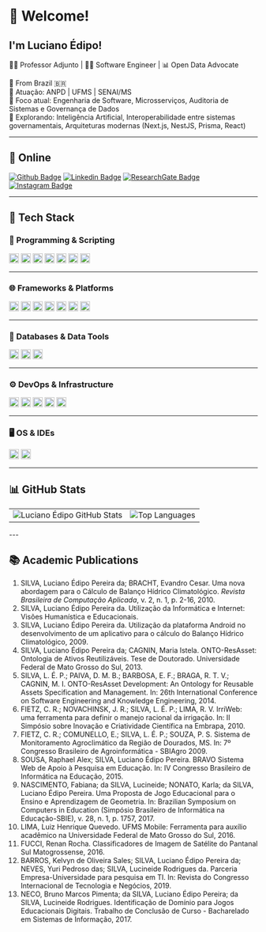 # 👋 Welcome!

## I'm Luciano Édipo!
👨‍🏫 Professor Adjunto | 👨‍💻 Software Engineer | 📊 Open Data Advocate

:house_with_garden: From Brazil 🇧🇷  
🏢 Atuação: ANPD | UFMS | SENAI/MS  
🎯 Foco atual: Engenharia de Software, Microsserviços, Auditoria de Sistemas e Governança de Dados  
🧠 Explorando: Inteligência Artificial, Interoperabilidade entre sistemas governamentais, Arquiteturas modernas (Next.js, NestJS, Prisma, React)

---

## 🔗 Online

[![Github Badge](https://img.shields.io/badge/-Github-000?style=flat-square&logo=Github&logoColor=white&link=https://github.com/lucianoedipo)](https://github.com/lucianoedipo)
[![Linkedin Badge](https://img.shields.io/badge/-LinkedIn-blue?style=flat-square&logo=Linkedin&logoColor=white&link=https://www.linkedin.com/in/lucianoedipo/)](https://www.linkedin.com/in/lucianoedipo/)
[![ResearchGate Badge](https://img.shields.io/badge/Research_Gate-00CCBB.svg?&style=for-the-badge&logo=ResearchGate&logoColor=white&link=https://www.researchgate.net/profile/Luciano-Edipo-Silva)](https://www.researchgate.net/profile/Luciano-Edipo-Silva)
[![Instagram Badge](https://img.shields.io/badge/Instagram-E4405F?style=for-the-badge&logo=instagram&logoColor=whitee&link=https://www.instagram.com/lucianoedipo/)](https://www.instagram.com/lucianoedipo/)

---
## 🧰 Tech Stack

### 🔧 Programming & Scripting
<code><img height="20" src="https://img.shields.io/badge/Java-ED8B00?style=for-the-badge&logo=java&logoColor=white"></code>
<code><img height="20" src="https://img.shields.io/badge/Python-FFD43B?style=for-the-badge&logo=python&logoColor=darkgreen"></code>
<code><img height="20" src="https://img.shields.io/badge/TypeScript-3178C6?style=for-the-badge&logo=typescript&logoColor=white"></code>
<code><img height="20" src="https://img.shields.io/badge/JavaScript-F7DF1E?style=for-the-badge&logo=javascript&logoColor=black"></code>
<code><img height="20" src="https://img.shields.io/badge/Bash-4EAA25?style=for-the-badge&logo=gnubash&logoColor=white"></code>
<code><img height="20" src="https://img.shields.io/badge/PowerShell-5391FE?style=for-the-badge&logo=powershell&logoColor=white"></code>
<code><img height="20" src="https://img.shields.io/badge/R-276DC3?style=for-the-badge&logo=r&logoColor=white"></code>

---

### 🌐 Frameworks & Platforms
<code><img height="20" src="https://img.shields.io/badge/Next.js-000?style=for-the-badge&logo=nextdotjs&logoColor=white"></code>
<code><img height="20" src="https://img.shields.io/badge/NestJS-E0234E?style=for-the-badge&logo=nestjs&logoColor=white"></code>
<code><img height="20" src="https://img.shields.io/badge/Express.js-404D59?style=for-the-badge&logo=express&logoColor=white"></code>
<code><img height="20" src="https://img.shields.io/badge/Quarkus-4695EB?style=for-the-badge&logo=quarkus&logoColor=white"></code>
<code><img height="20" src="https://img.shields.io/badge/React-20232A?style=for-the-badge&logo=react&logoColor=61DAFB"></code>
<code><img height="20" src="https://img.shields.io/badge/Vue.js-35495E?style=for-the-badge&logo=vue.js&logoColor=4FC08D"></code>
<code><img height="20" src="https://img.shields.io/badge/GovBR--DS-0D5188?style=for-the-badge&logo=data:image/svg+xml;base64,&logoColor=white" title="Design System do Governo Federal"></code>

---

### 💾 Databases & Data Tools
<code><img height="20" src="https://img.shields.io/badge/PostgreSQL-336791?style=for-the-badge&logo=postgresql&logoColor=white"></code>
<code><img height="20" src="https://img.shields.io/badge/Supabase-3ECF8E?style=for-the-badge&logo=supabase&logoColor=white"></code>
<code><img height="20" src="https://img.shields.io/badge/Prisma-2D3748?style=for-the-badge&logo=prisma&logoColor=white"></code>

---

### ⚙️ DevOps & Infrastructure
<code><img height="20" src="https://img.shields.io/badge/Git-F05032?style=for-the-badge&logo=git&logoColor=white"></code>
<code><img height="20" src="https://img.shields.io/badge/Docker-2496ED?style=for-the-badge&logo=docker&logoColor=white"></code>
<code><img height="20" src="https://img.shields.io/badge/Nginx-009639?style=for-the-badge&logo=nginx&logoColor=white"></code>
<code><img height="20" src="https://img.shields.io/badge/RabbitMQ-FF6600?style=for-the-badge&logo=rabbitmq&logoColor=white"></code>
<code><img height="20" src="https://img.shields.io/badge/Azure_DevOps-0078D7?style=for-the-badge&logo=azure-devops&logoColor=white"></code>

---

### 🖥️ OS & IDEs
<code><img height="20" src="https://img.shields.io/badge/Ubuntu-E95420?style=for-the-badge&logo=ubuntu&logoColor=white"></code>
<code><img height="20" src="https://img.shields.io/badge/VS_Code-007ACC?style=for-the-badge&logo=visual-studio-code&logoColor=white"></code>


---

## 📊 GitHub Stats

<table>
  <tr>
    <td>
      <img src="https://github-readme-stats.vercel.app/api?username=lucianoedipo&show_icons=true&theme=default" alt="Luciano Édipo GitHub Stats" />
    </td>
    <td>
      <img src="https://github-readme-stats.vercel.app/api/top-langs/?username=lucianoedipo&layout=compact" alt="Top Languages" />
    </td>
  </tr>
</table>
---

## 📚 Academic Publications

1. SILVA, Luciano Édipo Pereira da; BRACHT, Evandro Cesar. Uma nova abordagem para o Cálculo de Balanço Hídrico Climatológico. *Revista Brasileira de Computação Aplicada*, v. 2, n. 1, p. 2-16, 2010.
2. SILVA, Luciano Édipo Pereira da. Utilização da Informática e Internet: Visões Humanística e Educacionais.
3. SILVA, Luciano Édipo Pereira da. Utilização da plataforma Android no desenvolvimento de um aplicativo para o cálculo do Balanço Hídrico Climatológico, 2009.
4. SILVA, Luciano Édipo Pereira da; CAGNIN, Maria Istela. ONTO-ResAsset: Ontologia de Ativos Reutilizáveis. Tese de Doutorado. Universidade Federal de Mato Grosso do Sul, 2013.
5. SILVA, L. É. P.; PAIVA, D. M. B.; BARBOSA, E. F.; BRAGA, R. T. V.; CAGNIN, M. I. ONTO-ResAsset Development: An Ontology for Reusable Assets Specification and Management. In: 26th International Conference on Software Engineering and Knowledge Engineering, 2014.
6. FIETZ, C. R.; NOVACHINSK, J. R.; SILVA, L. É. P.; LIMA, R. V. IrriWeb: uma ferramenta para definir o manejo racional da irrigação. In: II Simpósio sobre Inovação e Criatividade Científica na Embrapa, 2010.
7. FIETZ, C. R.; COMUNELLO, E.; SILVA, L. É. P.; SOUZA, P. S. Sistema de Monitoramento Agroclimático da Região de Dourados, MS. In: 7º Congresso Brasileiro de Agroinformática - SBIAgro 2009.
8. SOUSA, Raphael Alex; SILVA, Luciano Édipo Pereira. BRAVO Sistema Web de Apoio à Pesquisa em Educação. In: IV Congresso Brasileiro de Informática na Educação, 2015.
9. NASCIMENTO, Fabiana; da SILVA, Lucineide; NONATO, Karla; da SILVA, Luciano Édipo Pereira. Uma Proposta de Jogo Educacional para o Ensino e Aprendizagem de Geometria. In: Brazilian Symposium on Computers in Education (Simpósio Brasileiro de Informática na Educação-SBIE), v. 28, n. 1, p. 1757, 2017.
10. LIMA, Luiz Henrique Quevedo. UFMS Mobile: Ferramenta para auxílio acadêmico na Universidade Federal de Mato Grosso do Sul, 2016.
11. FUCCI, Renan Rocha. Classificadores de Imagem de Satélite do Pantanal Sul Matogrossense, 2016.
12. BARROS, Kelvyn de Oliveira Sales; SILVA, Luciano Édipo Pereira da; NEVES, Yuri Pedroso das; SILVA, Lucineide Rodrigues da. Parceria Empresa-Universidade para pesquisa em TI. In: Revista do Congresso Internacional de Tecnologia e Negócios, 2019.
13. NECO, Bruno Marcos Pimenta; da SILVA, Luciano Édipo Pereira; da SILVA, Lucineide Rodrigues. Identificação de Domínio para Jogos Educacionais Digitais. Trabalho de Conclusão de Curso - Bacharelado em Sistemas de Informação, 2017.
